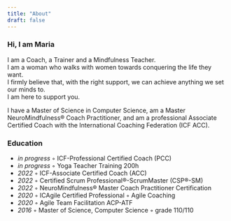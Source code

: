 ```yaml
---
title: "About"
draft: false
---
```



### Hi, I am Maria

<!-- I started my professional life studying Computer Science at the University of Trento in Italy and completed my Master's Degree in Machine Learning at the University of Catalunya, Barcelona.

In 2016 I moved to Berlin, Germany, where I started working as Machine Learning Researcher, Software Engineer and Data Scientist.
It soon became clear to me that access to self-awareness, trust, and effective communication profoundly influenced the value and quality of the work shipped in organizations as well as the overall happiness of the people around me.
Since then, I have been on a journey to bring the power of coaching and mindfulness to organizations and individuals.

In 2022 my husband and I moved to London, where I started my 200h Yoga Education.
 -->

I am a Coach, a Trainer and a Mindfulness Teacher.  
I am a woman who walks with women towards conquering the life they want.  
I firmly believe that, with the right support, we can achieve anything we set our minds to.  
I am here to support you.

I have a Master of Science in Computer Science, am a Master NeuroMindfulness® Coach Practitioner, and am a professional Associate Certified Coach with the International Coaching Federation (ICF ACC). 

### Education

* _in progress_ ◦ ICF-Professional Certified Coach (PCC) 
* _in progress_ ◦ Yoga Teacher Training 200h 
* _2022_ ◦ ICF-Associate Certified Coach (ACC) 
* _2022_ ◦ Certified Scrum Professional®-ScrumMaster (CSP®-SM)
* _2022_ ◦ NeuroMindfulness® Master Coach Practitioner Certification
* _2020_ ◦ ICAgile Certified Professional ◦ Agile Coaching
* _2020_ ◦ Agile Team Facilitation ACP-ATF
* _2016_ ◦ Master of Science, Computer Science ◦ grade 110/110